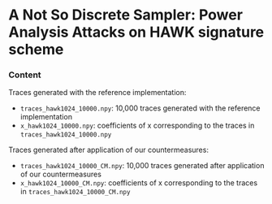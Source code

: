 # A Not So Discrete Sampler: Power Analysis Attacks on HAWK signature scheme

### Content
Traces generated with the reference implementation:
- `traces_hawk1024_10000.npy`: 10,000 traces generated with the reference implementation
- `x_hawk1024_10000.npy`: coefficients of x corresponding to the traces in `traces_hawk1024_10000.npy`  

Traces generated after application of our countermeasures:
- `traces_hawk1024_10000_CM.npy`: 10,000 traces generated after application of our countermeasures
- `x_hawk1024_10000_CM.npy`: coefficients of x corresponding to the traces in `traces_hawk1024_10000_CM.npy`
